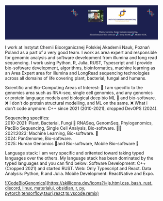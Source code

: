 ![](https://github.com/codebiogenomics/codebiogenomics/blob/main/codebiogenomics.jpg)

I work at Instytut Chemii Bioorganicznej Polskiej Akademii Nauk, Poznań Poland as a part of a very good team. I work as area expert and responsible for genomic analysis and software development from illumina and long read sequencing. I work using Python, R, Julia, RUST, Typescript and I provide  bio-software development, algorithms, bioinformatics, machine learning  as an Area Expert area for Illumina and LongRead sequencing technologies  across all domains of life covering plant, bacterial, fungal and humans.

Scientific and Bio-Computing Areas of Interest: 
🧬 I am specific to the genomics area such as RNA-seq, single cell genomics, and any genomics or protein language models and biological deep bio ML 🧬 and bio-software. 
❌ I don't do protein structural modelling, and ML on the same.
❌ What i don't code anymore: C++ since 2021 (2010-2021), dropped DevOPS (2024). 

Sequencing specifics: \
2010-2021: Plant, Bacterial, Fungi 🧬 RNASeq, GenomSeq, Phylogenomics, PacBio Sequencing, Single Cell Analysis, Bio-software. 👨‍💻 \
2021:2023: Machine Learning, Bio-software. 🧬 \
2024: PanGenome, Bio-software. \
2025: Human Genomics 🧬and Bio-software, Mobile Bio-software 🧬 

Language stack: I am very specific and oritented toward taking typed languages over the others. My language stack has been dominated by the typed languages and you can find below:
Software Development: C++(Cropped 2021) and started RUST. 
Web: Only Typescript and React. 
Data Analysis: Python, R and Julia. 
Mobile Development: ReactNative and Expo.

[![CodeBioGenomics](https://skillicons.dev/icons?i=js,html,css, bash, rust, discord, linux, materialui, obsidian, r, py, pytorch,tensorflow,tauri,react,ts,vscode,remix)](https://skillicons.dev)
